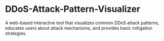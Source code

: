 # DDoS-Attack-Pattern-Visualizer
A web-based interactive tool that visualizes common DDoS attack patterns, educates users about attack mechanisms, and provides basic mitigation strategies.
